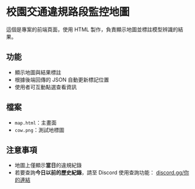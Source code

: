 # 校園交通違規路段監控地圖

這個是專案的前端頁面，使用 HTML 製作，負責顯示地圖並標註模型辨識的結果。

## 功能
- 顯示地圖與結果標註
- 根據後端回傳的 JSON 自動更新標記位置
- 使用者可互動點選查看資訊

## 檔案
- `map.html`：主畫面
- `cow.png`：測試地標圖

## 注意事項

- 地圖上僅顯示**當日**的違規紀錄
- 若要查詢**今日以前的歷史紀錄**，請至 Discord 使用查詢功能：
  [discord.gg/你的連結](https://discord.gg/你的連結)
